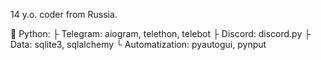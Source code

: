 14 y.o. coder from Russia.

💎 Python:
├ Telegram: aiogram, telethon, telebot
├ Discord: discord.py
├ Data: sqlite3, sqlalchemy
└ Automatization: pyautogui, pynput
